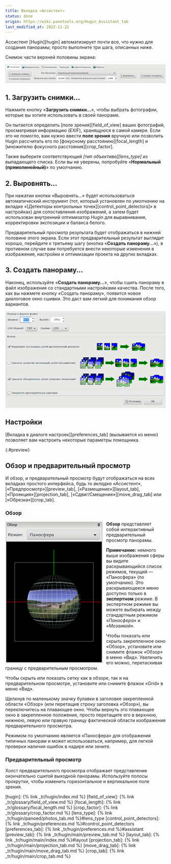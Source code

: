 ```yaml
---
title: Вкладка «Ассистент»
status: done
origin: https://wiki.panotools.org/Hugin_Assistant_tab
last_modified_at: 2022-11-22
---
```

Ассистент [Hugin][hugin] автоматизирует почти все, что нужно для создания панорамы; просто выполните три шага, описанных ниже.

Снимок части верхней половины экрана:

![Кнопки «Ассистента»](/assets/img/tr/assistant-steps.png)

## 1. Загрузить снимки...

Нажмите кнопку «**Загрузить снимки...**», чтобы выбрать фотографии, которые вы хотите использовать в своей панораме.

Он пытается определить [поле зрения][field_of_view] ваших фотографий, просматривая информацию (EXIF), хранящуюся в самой камере.
Если это не помогло, вам нужно ввести **поле зрения** вручную или позволить Hugin рассчитать его по [фокусному расстоянию][focal_length] и
[множителю фокусного расстояния][crop_factor].

Также выберите соответствующий *[тип объектива][lens_type]* из выпадающего списка. Если вы не уверены, попробуйте «**Нормальный (прямолинейный)**»
по умолчанию.
<!-- TODO: проконтролировать ссылку -->

## 2. Выровнять...

При нажатии кнопки «Выровнять...» будет использоваться автоматический инструмент (тот, который установлен *по умолчанию* на вкладке
«[Детекторы контрольных точек][control_point_detectors]» в настройках) для сопоставления изображений, а затем будет использован внутренний
оптимизатор Hugin для выравнивания, корректировки экспозиции и баланса белого.

Предварительный просмотр результата будет отображаться в нижней половине этого экрана. Если этот предварительный результат выглядит хорошо,
перейдите к третьему шагу (кнопка «**Создать панораму...**»), в противном случае вам потребуется внести некоторые изменения в изображения,
настройки и оптимизации проекта на других вкладках.

## 3. Создать панораму...

Наконец, используйте «**Создать панораму...**», чтобы сшить панораму в файл изображения со стандартными настройками качества. После того,
как вы нажмете кнопку «Создать панораму», появится новое диалоговое окно сшивки. Это даст вам легкий для понимания обзор вариантов.

![Диалог создания панорамы](/assets/img/tr/create-dialog.png)

<!-- TODO: тут не хватает перевода -->

## Настройки

[Вкладка в диалоге настроек][preferences_tab] (вызывается из меню) позволяет вам настроить некоторые параметры помощника.
<!-- TODO: проконтролировать ссылку -->

{:#preview}
## Обзор и предварительный просмотр

И обзор, и предварительный просмотр будут отображаться на всех вкладках простого интерфейса, будь то *вкладка «Ассистент»*,
[«Предпросмотр»][preview_tab], [«Размещение»][layout_tab], [«Проекция»][projection_tab], [«Сдвиг/Смещение»][move_drag_tab]
или [«Обрезка»][crop_tab].

### Обзор

<img align="left" alt="Панель обзора" src="/assets/img/tr/overview-pane.png" style="margin-right: 10px" />
<!-- TODO: нормальные стили для обтекания -->

**Обзор** представляет собой интерактивный предварительный просмотр панорамы.

**Примечание:** немного выше изображения сферы вы видите раскрывающийся список режимов, текущий — «Паносфера» (по умолчанию).
Это раскрывающееся меню доступно только в **экспертном** режиме. В экспертном режиме вы можете выбирать между стандартным режимом
*«Паносфера»* и *«Мозаикой»*.

Чтобы показать или скрыть закрепленное окно «Обзор», установите или снимите флажок «Обзор» в меню «Вид». Увеличить его можно,
перетаскивая границу с предварительным просмотром.

Чтобы скрыть или показать сетку как в обзоре, так и на предварительном просмотре, установите или снимите флажок «Grid» в меню «Вид».

Щелкнув по маленькому значку булавки в заголовке закрепленной области «Обзор» (или перетащив строку заголовка «Обзор»),
вы переключитесь на плавающее окно. Чтобы вернуть это плавающее окно в закрепленное положение, просто перетащите его в верхнюю,
нижнюю, левую или правую границу фактической области изображения предварительного просмотра.

Режимом по умолчанию является «Паносфера» для отображения типичных панорам и может использоваться, например, для легкой проверки
наличия ошибок в надире или зените.

### Предварительный просмотр

Холст предварительного просмотра отображает представление окончательно сшитой выходной панорамы. Используйте полосы прокрутки,
чтобы изменить горизонтальное и вертикальное поле зрения.

[hugin]: {% link _tr/hugin/index.md %}
[field_of_view]: {% link _tr/glossary/field_of_view.md %}
[focal_length]: {% link _tr/glossary/focal_length.md %}
[crop_factor]: {% link _tr/glossary/crop_factor.md %}
[lens_type]: {% link _tr/hugin/panoed/photos_tab.md %}#lens_type
[control_point_detectors]: {% link _tr/hugin/preferences.md %}#control_point_detectors
[preferences_tab]: {% link _tr/hugin/preferences.md %}#assistant
[preview_tab]: {% link _tr/hugin/main/preview_tab.md %}
[layout_tab]: {% link _tr/hugin/main/index.md %}#layout
[projection_tab]: {% link _tr/hugin/main/projection_tab.md %}
[move_drag_tab]: {% link _tr/hugin/main/move_drag_tab.md %}
[crop_tab]: {% link _tr/hugin/main/crop_tab.md %}
